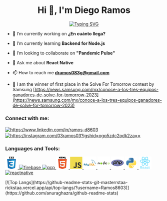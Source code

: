 <h1 align="center">Hi 👋, I'm Diego Ramos</h1>

<p align="center"><a href="https://git.io/typing-svg"><img src="https://readme-typing-svg.demolab.com?font=Lora&weight=600&size=22&duration=2800&pause=800&color=3BA944&background=0C311500&width=435&height=100&lines=Junior+mobile+application+developer;React+Native+and+JS+developer" alt="Typing SVG" /></a></p>

- 🔭 I’m currently working on **¿En cuánto llega?**

- 🌱 I’m currently learning **Backend for Node.js**

- 👯 I’m looking to collaborate on **"Pandemic Pulse"**

- 💬 Ask me about **React Native**

- 📫 How to reach me **dramos083g@gmail.com**

- 📄 I am the winner of first place in the Solve For Tomorrow contest by Samsung [https://news.samsung.com/mx/conoce-a-los-tres-equipos-ganadores-de-solve-for-tomorrow-2023](https://news.samsung.com/mx/conoce-a-los-tres-equipos-ganadores-de-solve-for-tomorrow-2023)

<h3 align="left">Connect with me:</h3>
<p align="left">
<a href="https://linkedin.com/in/https://www.linkedin.com/in/ramos-d8603" target="blank"><img align="center" src="https://raw.githubusercontent.com/rahuldkjain/github-profile-readme-generator/master/src/images/icons/Social/linked-in-alt.svg" alt="https://www.linkedin.com/in/ramos-d8603" height="30" width="40" /></a>
<a href="https://instagram.com/https://instagram.com/03ramos03?igshid=ogq5zdc2odk2za==" target="blank"><img align="center" src="https://raw.githubusercontent.com/rahuldkjain/github-profile-readme-generator/master/src/images/icons/Social/instagram.svg" alt="https://instagram.com/03ramos03?igshid=ogq5zdc2odk2za==" height="30" width="40" /></a>
</p>


<h3 align="left">Languages and Tools:</h3>
<p align="left"> <a href="https://www.w3schools.com/css/" target="_blank" rel="noreferrer"> <img src="https://raw.githubusercontent.com/devicons/devicon/master/icons/css3/css3-original-wordmark.svg" alt="css3" width="40" height="40"/> </a> <a href="https://firebase.google.com/" target="_blank" rel="noreferrer"> <img src="https://www.vectorlogo.zone/logos/firebase/firebase-icon.svg" alt="firebase" width="40" height="40"/> </a> <a href="https://cloud.google.com" target="_blank" rel="noreferrer"> <img src="https://www.vectorlogo.zone/logos/google_cloud/google_cloud-icon.svg" alt="gcp" width="40" height="40"/> </a> <a href="https://www.w3.org/html/" target="_blank" rel="noreferrer"> <img src="https://raw.githubusercontent.com/devicons/devicon/master/icons/html5/html5-original-wordmark.svg" alt="html5" width="40" height="40"/> </a> <a href="https://developer.mozilla.org/en-US/docs/Web/JavaScript" target="_blank" rel="noreferrer"> <img src="https://raw.githubusercontent.com/devicons/devicon/master/icons/javascript/javascript-original.svg" alt="javascript" width="40" height="40"/> </a> <a href="https://www.mysql.com/" target="_blank" rel="noreferrer"> <img src="https://raw.githubusercontent.com/devicons/devicon/master/icons/mysql/mysql-original-wordmark.svg" alt="mysql" width="40" height="40"/> </a> <a href="https://nodejs.org" target="_blank" rel="noreferrer"> <img src="https://raw.githubusercontent.com/devicons/devicon/master/icons/nodejs/nodejs-original-wordmark.svg" alt="nodejs" width="40" height="40"/> </a> <a href="https://www.php.net" target="_blank" rel="noreferrer"> <img src="https://raw.githubusercontent.com/devicons/devicon/master/icons/php/php-original.svg" alt="php" width="40" height="40"/> </a> <a href="https://www.python.org" target="_blank" rel="noreferrer"> <img src="https://raw.githubusercontent.com/devicons/devicon/master/icons/python/python-original.svg" alt="python" width="40" height="40"/> </a> <a href="https://reactjs.org/" target="_blank" rel="noreferrer"> <img src="https://raw.githubusercontent.com/devicons/devicon/master/icons/react/react-original-wordmark.svg" alt="react" width="40" height="40"/> </a> <a href="https://reactnative.dev/" target="_blank" rel="noreferrer"> <img src="https://reactnative.dev/img/header_logo.svg" alt="reactnative" width="40" height="40"/> </a> </p>
[![Top Langs](https://github-readme-stats-git-masterrstaa-rickstaa.vercel.app/api/top-langs/?username=Ramos8603)](https://github.com/anuraghazra/github-readme-stats)


            
      
